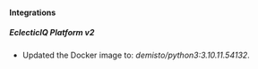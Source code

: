 #### Integrations
##### EclecticIQ Platform v2
- Updated the Docker image to: *demisto/python3:3.10.11.54132*.
